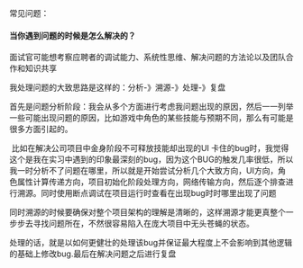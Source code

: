 常见问题：



#### 当你遇到问题的时候是怎么解决的？

面试官可能想考察应聘者的调试能力、系统性思维、解决问题的方法论以及团队合作和知识共享



我处理问题的大致思路是这样的：分析-》溯源-》处理-》复盘

​		首先是问题分析阶段：我会从多个方面进行考虑我问题出现的原因，然后一一列举一些可能出现问题的原因，比如游戏中角色的某些技能与预期不同，那么有可能是很多方面引起的。

​		比如在解决公司项目中金身阶段不可释放技能却出现的UI 卡住的bug时，我觉得这个是我在实习中遇到的印象最深刻的bug，因为这个BUG的触发几率很低，所以我一时分析不了问题在哪里，所以就是开始尝试分析几个大致方向，UI方向，角色属性计算传递方向，项目初始化阶段处理方向，网络传输方向，然后逐个排查进行溯源。同时使用断点调试在项目运行时查看在出现bug时时哪里出现了问题

​		同时溯源的时候要确保对整个项目架构的理解是清晰的，这样溯源才能更真整个一步步去寻找问题所在，不然很容易陷入在庞大项目中无头苍蝇的状态。

​		处理的话，就是以如何更健壮的处理该bug并保证最大程度上不会影响到其他逻辑的基础上修改bug.最后在解决问题之后进行复盘